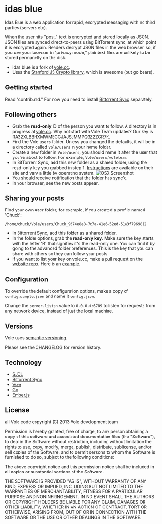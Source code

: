 idas blue
====

Idas Blue is a web application for rapid, encrypted messaging with no third parties (servers etc).

When the user hits "post," text is encrypted and stored locally as JSON. JSON files are synced direct-to-peers using BitTorrent sync, at which point it is encrypted again. Readers decrypt JSON files in the web browser, so, if you use your browser in "privacy mode," plaintext files are unlikely to be stored permanetly on the disk. 

* idas blue is a fork of [vole.cc](http://vole.cc).
* Uses the [Stanford JS Crypto library](http://crypto.stanford.edu/sjcl/), which is awesome (but go bears). 

Getting started
---------------

Read "contrib.md." For now you need to install [Bittorrent Sync](http://labs.bittorrent.com/experiments/sync.html) separately.

Following others
----------------

* Grab the **read-only** ID of the person you want to follow. A directory is in progress at [vole.cc](http://vole.cc). Why not start with Vole Team updates? Our key is RA32XLBBHXMWMECGJAJSJMMPQ3Z2ZGR7K.
* Find the Vole `users` folder. Unless you changed the defaults, it will be in a directory called `Vole/users` in your home folder.
* Create a new folder in `Vole/users`, you should name it after the user that you're about to follow. For example, `Vole/users/voleteam`.
* In BitTorrent Sync, add this new folder as a shared folder, using the read-only key you grabbed in step 1. [Instructions](http://labs.bittorrent.com/experiments/sync/get-started.html) are available on their site and vary a little by operating system.
![OSX Screenshot](https://f.cloud.github.com/assets/453297/692312/c113737a-dc18-11e2-84e4-dee7e0507c08.png)
* You should receive notification that the folder has sync'd.
* In your browser, see the new posts appear.

Sharing your posts
------------------

Find your own user folder, for example, if you created a profile named 'Chuck':

    /home/chuck/Vole/users/Chuck_9674e8e8-7c7a-41e6-52ed-51a3f7969812

* In Bittorrent Sync, add this folder as a shared folder.
* In the folder options, grab the **read-only key**. Make sure the key starts with the letter 'B' that signifies it's the read-only one. You can find it by going to the advanced folder preferences. This is the key that you can share with others so they can follow your posts.
* If you want to list your key on vole.cc, make a pull request on the [website repo](https://github.com/vole/vole.github.io). Here is an [example](https://github.com/vole/vole.github.io/pull/9).

Configuration
-------------

To override the default configuration options, make a copy of `config.sample.json` and name it `config.json`.

Change the `server.listen` value to `0.0.0.0:6789` to listen for requests from any network device, instead of just the local machine.

Versions
--------

Vole uses [semantic versioning](http://semver.org).

Please see the [CHANGELOG](https://github.com/vole/vole/blob/master/CHANGELOG.md) for version history.

Technology
----------

* [SJCL](http://crypto.stanford.edu/sjcl/)
* [Bittorrent Sync](http://labs.bittorrent.com/experiments/sync.html)
* [Vole](http://vole.cc)
* [Go](http://golang.org/)
* [Ember.js](http://emberjs.com/)

License
-------

all Vole code copyright (C) 2013 Vole development team

Permission is hereby granted, free of charge, to any person obtaining a copy of
this software and associated documentation files (the "Software"), to deal in
the Software without restriction, including without limitation the rights to
use, copy, modify, merge, publish, distribute, sublicense, and/or sell copies
of the Software, and to permit persons to whom the Software is furnished to do
so, subject to the following conditions:

The above copyright notice and this permission notice shall be included in all
copies or substantial portions of the Software.

THE SOFTWARE IS PROVIDED "AS IS", WITHOUT WARRANTY OF ANY KIND, EXPRESS OR
IMPLIED, INCLUDING BUT NOT LIMITED TO THE WARRANTIES OF MERCHANTABILITY,
FITNESS FOR A PARTICULAR PURPOSE AND NONINFRINGEMENT. IN NO EVENT SHALL THE
AUTHORS OR COPYRIGHT HOLDERS BE LIABLE FOR ANY CLAIM, DAMAGES OR OTHER
LIABILITY, WHETHER IN AN ACTION OF CONTRACT, TORT OR OTHERWISE, ARISING FROM,
OUT OF OR IN CONNECTION WITH THE SOFTWARE OR THE USE OR OTHER DEALINGS IN THE
SOFTWARE.
